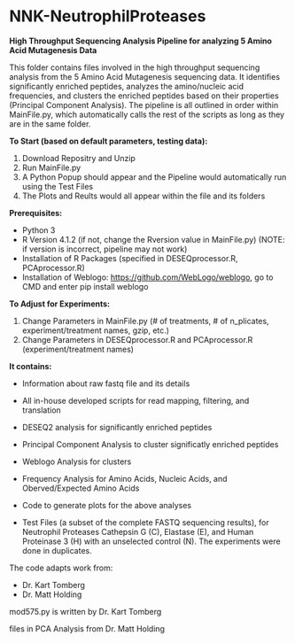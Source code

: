 # NNK-NeutrophilProteases
**High Throughput Sequencing Analysis Pipeline for analyzing 5 Amino Acid Mutagenesis Data**

This folder contains files involved in the high throughput sequencing analysis from the 5 Amino Acid Mutagenesis sequencing data. It identifies significantly enriched peptides, analyzes the amino/nucleic acid frequencies, and clusters the enriched peptides based on their properties (Principal Component Analysis). The pipeline is all outlined in order within MainFile.py, which automatically calls the rest of the scripts as long as they are in the same folder. 

**To Start (based on default parameters, testing data):**
1. Download Repositry and Unzip
2. Run MainFile.py
3. A Python Popup should appear and the Pipeline would automatically run using the Test Files
4. The Plots and Reults would all appear within the file and its folders

**Prerequisites:**
- Python 3
- R Version 4.1.2 (if not, change the Rversion value in MainFile.py) (NOTE: if version is incorrect, pipeline may not work)
- Installation of R Packages (specified in DESEQprocessor.R, PCAprocessor.R)
- Installation of Weblogo: https://github.com/WebLogo/weblogo, go to CMD and enter pip install weblogo

**To Adjust for Experiments:**
1. Change Parameters in MainFile.py (# of treatments, # of n_plicates, experiment/treatment names, gzip, etc.)
2. Change Parameters in DESEQprocessor.R and PCAprocessor.R (experiment/treatment names)

**It contains:**

- Information about raw fastq file and its details
- All in-house developed scripts for read mapping, filtering, and translation
- DESEQ2 analysis for significantly enriched peptides
- Principal Component Analysis to cluster significatly enriched peptides
- Weblogo Analysis for clusters

- Frequency Analysis for Amino Acids, Nucleic Acids, and Oberved/Expected Amino Acids
- Code to generate plots for the above analyses
- Test Files (a subset of the complete FASTQ sequencing results), for Neutrophil Proteases Cathepsin G (C), Elastase (E), and Human Proteinase 3 (H) with an unselected control (N). The experiments were done in duplicates.

The code adapts work from:
- Dr. Kart Tomberg
- Dr. Matt Holding


mod575.py is written by Dr. Kart Tomberg

files in PCA Analysis from Dr. Matt Holding

